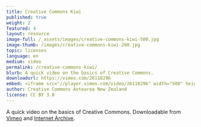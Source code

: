 ```yaml
---
title: Creative Commons Kiwi
published: true
weight: 2
featured: 4
layout: resource
image-full: /_assets/images/creative-commons-kiwi-500.jpg
image-thumb: /images/creative-commons-kiwi-200.jpg
topic: licenses
language: en
medium: video
permalink: /creative-commons-kiwi/
blurb: A quick video on the basics of Creative Commons.
downloadurl: https://vimeo.com/26118296
embed: <iframe src="//player.vimeo.com/video/26118296" width="500" height="281" frameborder="0" webkitallowfullscreen mozallowfullscreen allowfullscreen></iframe> <p><a href="https://vimeo.com/26118296">Creative Commons Kiwi</a> from <a href="http://web.archive.org/web/20140404034906/http://vimeo.com/25684782">CreativeCommons AotearoaNZ</a> on <a href="https://vimeo.com">Vimeo</a>.</p>
author: Creative Commons Aotearoa New Zealand
license: CC BY 3.0
---
```


A quick video on the basics of Creative Commons. Downloadable from [Vimeo](//vimeo.com/26118296) and [Internet Archive](//archive.org/details/CreativecommonsKiwi).